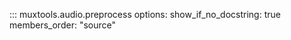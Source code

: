 ::: muxtools.audio.preprocess
    options:
      show_if_no_docstring: true
      members_order: "source"